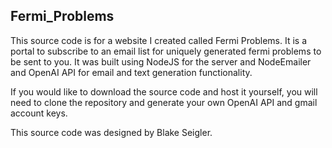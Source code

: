 ## Fermi_Problems
 
This source code is for a website I created called Fermi Problems. It is a portal to subscribe to an email list for uniquely generated fermi problems to be sent to you. It was built using NodeJS for the server and NodeEmailer and OpenAI API for email and text generation functionality.

If you would like to download the source code and host it yourself, you will need to clone the repository and generate your own OpenAI API and gmail account keys. 

This source code was designed by Blake Seigler.